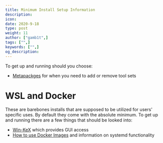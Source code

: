 ```yaml
---
title: Minimum Install Setup Information
description:
icon:
date: 2020-9-18
type: post
weight: 11
author: ["gamb1t",]
tags: ["",]
keywords: ["",]
og_description:
---
```


To get up and running should you choose:
- [Metapackges](https://www.kali.org/docs/general-use/metapackages/) for when you need to add or remove tool sets

# WSL and Docker
These are barebones installs that are supposed to be utilized for users' specific uses. By default they come with the absolute minimum. To get up and running there are a few things that should be looked into:
- [Win-KeX](https://www.kali.org/docs/wsl/win-kex/) which provides GUI access
- [How to use Docker Images](https://www.kali.org/docs/containers/using-kali-docker-images/) and information on systemd functionality